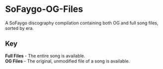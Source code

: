 # SoFaygo-OG-Files
A SoFaygo discography compilation containing both OG and full song files, sorted by era.

## Key
**Full Files** - The entire song is available. <br/>
**OG Files**	- The original, unmodified file of a song is available.
